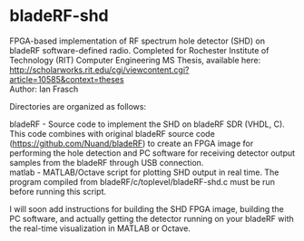 # bladeRF-shd
FPGA-based implementation of RF spectrum hole detector (SHD) on bladeRF software-defined radio. Completed for Rochester Institute of Technology (RIT) Computer Engineering MS Thesis, available here:  
http://scholarworks.rit.edu/cgi/viewcontent.cgi?article=10585&context=theses  
Author: Ian Frasch

Directories are organized as follows:

bladeRF - Source code to implement the SHD on bladeRF SDR (VHDL, C). This code combines with original bladeRF source code (https://github.com/Nuand/bladeRF) to create an FPGA image for performing the hole detection and PC software for receiving detector output samples from the bladeRF through USB connection.  
matlab - MATLAB/Octave script for plotting SHD output in real time. The program compiled from bladeRF/c/toplevel/bladeRF-shd.c must be run before running this script.

I will soon add instructions for building the SHD FPGA image, building the PC software, and actually getting the detector running on your bladeRF with the real-time visualization in MATLAB or Octave.
